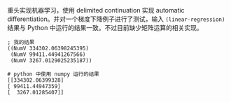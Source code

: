 重头实现机器学习，使用 delimited continuation 实现 automatic differentiation。并对一个梯度下降例子进行了测试，输入 `(linear-regression)` 结果与 Python 中运行的结果一致。不过目前缺少矩阵运算的相关实现。

```
; 我的结果
((NumV 334302.06398245395)
 (NumV 99411.44941267566)
 (NumV 3267.0129025235187))

# python 中使用 numpy 运行的结果
[[334302.06399328]
[ 99411.44947359]
[  3267.01285407]]
```
